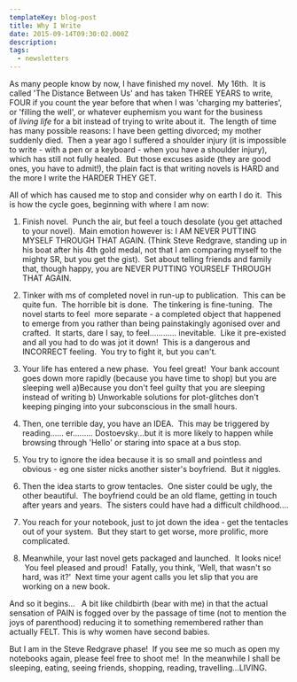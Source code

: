 ```yaml
---
templateKey: blog-post
title: Why I Write 
date: 2015-09-14T09:30:02.000Z
description: 
tags: 
  - newsletters
---
```


As many people know by now, I have finished my novel.  My 16th.  It is called 'The Distance Between Us' and has taken THREE YEARS to write, FOUR if you count the year before that when I was 'charging my batteries', or 'filling the well', or whatever euphemism you want for the business of *living life* for a bit instead of trying to write about it.  The length of time has many possible reasons: I have been getting divorced; my mother suddenly died.  Then a year ago I suffered a shoulder injury (it is impossible to write - with a pen or a keyboard - when you have a shoulder injury), which has still not fully healed.  But those excuses aside (they are good ones, you have to admit!), the plain fact is that writing novels is HARD and the more I write the HARDER THEY GET.

All of which has caused me to stop and consider why on earth I do it.  This is how the cycle goes, beginning with where I am now:

1. Finish novel.  Punch the air, but feel a touch desolate (you get attached to your novel).  Main emotion however is: I AM NEVER PUTTING MYSELF THROUGH THAT AGAIN. (Think Steve Redgrave, standing up in his boat after his 4th gold medal, not that I am comparing myself to the mighty SR, but you get the gist).  Set about telling friends and family that, though happy, you are NEVER PUTTING YOURSELF THROUGH THAT AGAIN.

2. Tinker with ms of completed novel in run-up to publication.  This can be quite fun.  The horrible bit is done.  The tinkering is fine-tuning.  The novel starts to feel  more separate - a completed object that happened to emerge from you rather than being painstakingly agonised over and crafted.  It starts, dare I say, to feel............ inevitable.  Like it pre-existed and all you had to do was jot it down!  This is a dangerous and INCORRECT feeling.  You try to fight it, but you can't.

3. Your life has entered a new phase.  You feel great!  Your bank account goes down more rapidly (because you have time to shop) but you are sleeping well a)Because you don't feel guilty that you are sleeping instead of writing b) Unworkable solutions for plot-glitches don't keeping pinging into your subconscious in the small hours.

4. Then, one terrible day, you have an IDEA.  This may be triggered by reading...... er......... Dostoevsky...but it is more likely to happen while browsing through 'Hello' or staring into space at a bus stop.

5. You try to ignore the idea because it is so small and pointless and obvious - eg one sister nicks another sister's boyfriend.  But it niggles.

6. Then the idea starts to grow tentacles.  One sister could be ugly, the other beautiful.  The boyfriend could be an old flame, getting in touch after years and years.  The sisters could have had a difficult childhood....

7. You reach for your notebook, just to jot down the idea - get the tentacles out of your system.  But they start to get worse, more prolific, more complicated.

8. Meanwhile, your last novel gets packaged and launched.  It looks nice!  You feel pleased and proud!  Fatally, you think, 'Well, that wasn't so hard, was it?'  Next time your agent calls you let slip that you are working on a new book.

And so it begins...   A bit like childbirth (bear with me) in that the actual sensation of PAIN is fogged over by the passage of time (not to mention the joys of parenthood) reducing it to something remembered rather than actually FELT. This is why women have second babies.

But I am in the Steve Redgrave phase!  If you see me so much as open my notebooks again, please feel free to shoot me!  In the meanwhile I shall be sleeping, eating, seeing friends, shopping, reading, travelling...LIVING.
